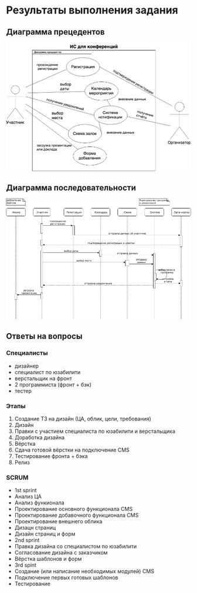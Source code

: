 # Результаты выполнения задания

## Диаграмма прецедентов

![UCD](UCD.png)

## Диаграмма последовательности

![SD](SD.png)

## Ответы на вопросы
### Специалисты
  * дизайнер
  * специалист по юзабилити
  * верстальщик на фронт
  * 2 программиста (фронт + бэк)
  * тестер
### Этапы
  1. Создание ТЗ на дизайн (ЦА, облик, цели, требования)
  2. Дизайн
  3. Правки с участием специалиста по юзабилити и верстальщика
  4. Доработка дизайна
  5. Вёрстка
  6. Сдача готовой вёрстки на подключение CMS
  7. Тестирование фронта + бэка
  8. Релиз
### SCRUM
* 1st sprint
 * Анализ ЦА
 * Анализ функионала
 * Проектирование основного функционала CMS
 * Проектирование добавочного функционала CMS
 * Проектирование внешнего облика
 * Дизацн страниц
 * Дизайн страниц и форм
* 2nd sprint
 * Правка дизайна со специалистом по юзабилити
 * Согласование дизайна с заказчиком
 * Вёрстка шаблонов и форм
* 3rd spint
 * Создание (или написание необходимых модулей) CMS
 * Подключение первых готовых шаблонов 
 * Тестирование
